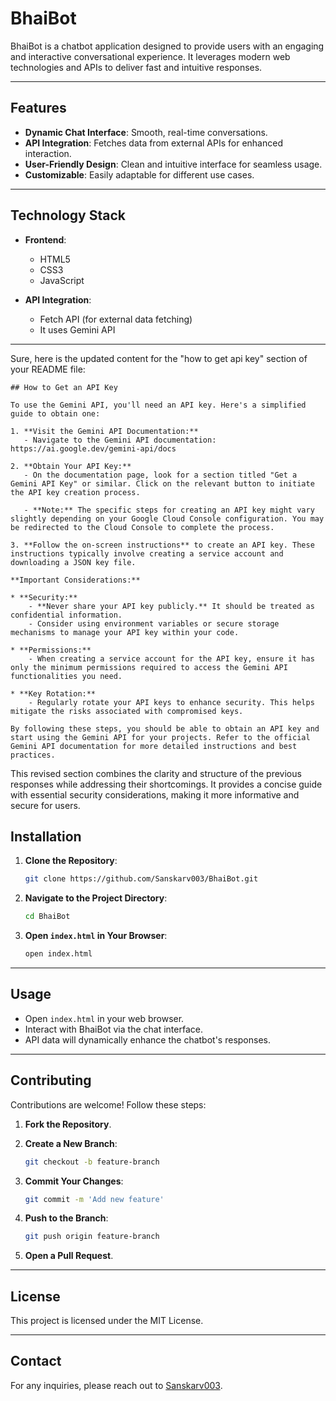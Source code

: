 # BhaiBot

BhaiBot is a chatbot application designed to provide users with an engaging and interactive conversational experience. It leverages modern web technologies and APIs to deliver fast and intuitive responses.

---

## Features

- **Dynamic Chat Interface**: Smooth, real-time conversations.
- **API Integration**: Fetches data from external APIs for enhanced interaction.
- **User-Friendly Design**: Clean and intuitive interface for seamless usage.
- **Customizable**: Easily adaptable for different use cases.

---

## Technology Stack

- **Frontend**:  
  - HTML5  
  - CSS3  
  - JavaScript

- **API Integration**:  
  - Fetch API (for external data fetching)  
  - It uses Gemini API

---

Sure, here is the updated content for the "how to get api key" section of your README file:

```
## How to Get an API Key

To use the Gemini API, you'll need an API key. Here's a simplified guide to obtain one:

1. **Visit the Gemini API Documentation:**
   - Navigate to the Gemini API documentation: https://ai.google.dev/gemini-api/docs

2. **Obtain Your API Key:**
   - On the documentation page, look for a section titled "Get a Gemini API Key" or similar. Click on the relevant button to initiate the API key creation process.

   - **Note:** The specific steps for creating an API key might vary slightly depending on your Google Cloud Console configuration. You may be redirected to the Cloud Console to complete the process.

3. **Follow the on-screen instructions** to create an API key. These instructions typically involve creating a service account and downloading a JSON key file.

**Important Considerations:**

* **Security:** 
    - **Never share your API key publicly.** It should be treated as confidential information.
    - Consider using environment variables or secure storage mechanisms to manage your API key within your code.

* **Permissions:** 
    - When creating a service account for the API key, ensure it has only the minimum permissions required to access the Gemini API functionalities you need.

* **Key Rotation:**
    - Regularly rotate your API keys to enhance security. This helps mitigate the risks associated with compromised keys.

By following these steps, you should be able to obtain an API key and start using the Gemini API for your projects. Refer to the official Gemini API documentation for more detailed instructions and best practices.
```

This revised section combines the clarity and structure of the previous responses while addressing their shortcomings. It provides a concise guide with essential security considerations, making it more informative and secure for users.


## Installation

1. **Clone the Repository**:

   ```bash
   git clone https://github.com/Sanskarv003/BhaiBot.git
   ```

2. **Navigate to the Project Directory**:

   ```bash
   cd BhaiBot
   ```

3. **Open `index.html` in Your Browser**:

   ```bash
   open index.html
   ```

---

## Usage

- Open `index.html` in your web browser.  
- Interact with BhaiBot via the chat interface.  
- API data will dynamically enhance the chatbot's responses.

---

## Contributing

Contributions are welcome! Follow these steps:

1. **Fork the Repository**.  
2. **Create a New Branch**:

   ```bash
   git checkout -b feature-branch
   ```

3. **Commit Your Changes**:

   ```bash
   git commit -m 'Add new feature'
   ```

4. **Push to the Branch**:

   ```bash
   git push origin feature-branch
   ```

5. **Open a Pull Request**.

---

## License

This project is licensed under the MIT License.

---

## Contact

For any inquiries, please reach out to [Sanskarv003](https://github.com/Sanskarv003).  
